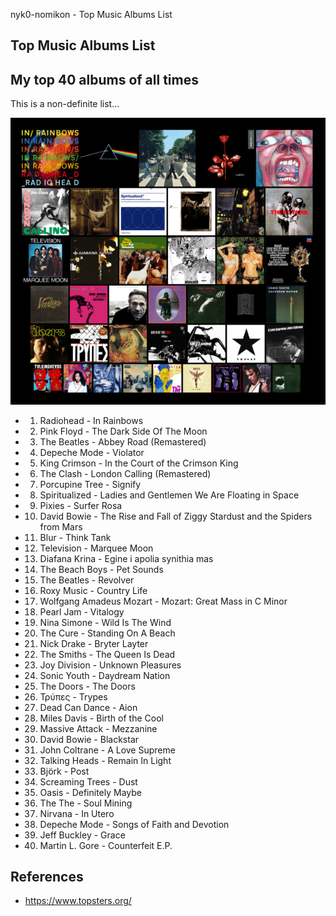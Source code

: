 nyk0-nomikon - Top Music Albums List

## Top Music Albums List

## My top 40 albums of all times

This is a non-definite list...

![](img/top-albums.png)

-   1.  Radiohead - In Rainbows
-   2.  Pink Floyd - The Dark Side Of The Moon
-   3.  The Beatles - Abbey Road (Remastered)
-   4.  Depeche Mode - Violator
-   5.  King Crimson - In the Court of the Crimson King
-   6.  The Clash - London Calling (Remastered)
-   7.  Porcupine Tree - Signify
-   8.  Spiritualized - Ladies and Gentlemen We Are Floating in Space
-   9.  Pixies - Surfer Rosa
-   10. David Bowie - The Rise and Fall of Ziggy Stardust and the Spiders from Mars
-   11. Blur - Think Tank
-   12. Television - Marquee Moon
-   13. Diafana Krina - Egine i apolia synithia mas
-   14. The Beach Boys - Pet Sounds
-   15. The Beatles - Revolver
-   16. Roxy Music - Country Life
-   17. Wolfgang Amadeus Mozart - Mozart: Great Mass in C Minor
-   18. Pearl Jam - Vitalogy
-   19. Nina Simone - Wild Is The Wind
-   20. The Cure - Standing On A Beach
-   21. Nick Drake - Bryter Layter
-   22. The Smiths - The Queen Is Dead
-   23. Joy Division - Unknown Pleasures
-   24. Sonic Youth - Daydream Nation
-   25. The Doors - The Doors
-   26. Τρύπες - Trypes
-   27. Dead Can Dance - Aion
-   28. Miles Davis - Birth of the Cool
-   29. Massive Attack - Mezzanine
-   30. David Bowie - Blackstar
-   31. John Coltrane - A Love Supreme
-   32. Talking Heads - Remain In Light
-   33. Björk - Post
-   34. Screaming Trees - Dust
-   35. Oasis - Definitely Maybe
-   36. The The - Soul Mining
-   37. Nirvana - In Utero
-   38. Depeche Mode - Songs of Faith and Devotion
-   39. Jeff Buckley - Grace
-   40. Martin L. Gore - Counterfeit E.P.

## 

## References

-   <https://www.topsters.org/>
